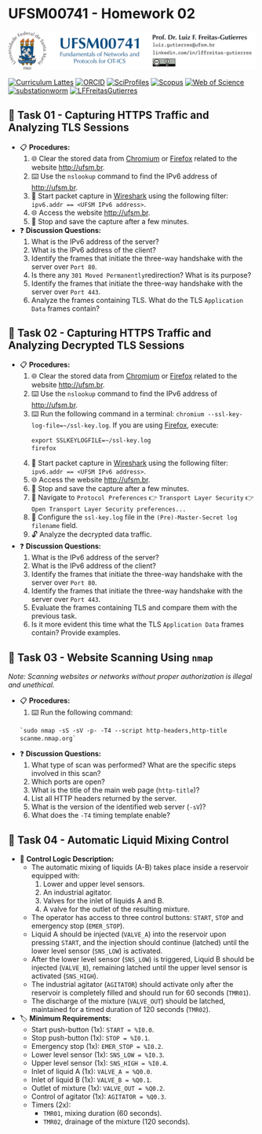 # UFSM00741 - Homework 02

![](UFSM-CT-DESP-UFSM00741.png "UFSM-CT-DESP-UFSM00741")

[![Curriculum Lattes](https://img.shields.io/badge/Lattes-white)](http://lattes.cnpq.br/8846358506427099)
[![ORCID](https://img.shields.io/badge/ORCID-grey)](https://orcid.org/0000-0002-6254-7306)
[![SciProfiles](https://img.shields.io/badge/SciProfiles-black)](https://sciprofiles.com/profile/lffreitas-gutierres)
[![Scopus](https://img.shields.io/badge/Scopus-white)](https://www.scopus.com/authid/detail.uri?authorId=57195542368)
[![Web of Science](https://img.shields.io/badge/ResearcherID-grey)](https://www.webofscience.com/wos/author/record/Q-8444-2016)
[![substationworm](https://img.shields.io/badge/substationworm-black)](https://github.com/substationworm)
[![LFFreitasGutierres](https://img.shields.io/badge/LFFreitasGutierres-white)](https://github.com/LFFreitas-Gutierres)

## 📝 Task 01 - Capturing HTTPS Traffic and Analyzing TLS Sessions

- 📋 **Procedures:**
    1. 🌐 Clear the stored data from [Chromium](https://www.chromium.org/Home/) or [Firefox](https://www.mozilla.org/firefox/) related to the website http://ufsm.br.
    2. ⌨️ Use the `nslookup` command to find the IPv6 address of http://ufsm.br.
    3. 🦈 Start packet capture in [Wireshark](https://www.wireshark.org/) using the following filter: `ipv6.addr == <UFSM IPv6 address>`.
    4. 🌐 Access the website http://ufsm.br.
    5. 💾 Stop and save the capture after a few minutes.
- ❓ **Discussion Questions:**
    1. What is the IPv6 address of the server?
    2. What is the IPv6 address of the client?
    3. Identify the frames that initiate the three-way handshake with the server over `Port 80`.
    4. Is there any `301 Moved Permanently`redirection? What is its purpose?
    5. Identify the frames that initiate the three-way handshake with the server over `Port 443`.
    6. Analyze the frames containing TLS. What do the TLS `Application Data` frames contain?

## 📝 Task 02 - Capturing HTTPS Traffic and Analyzing Decrypted TLS Sessions

- 📋 **Procedures:**
    1. 🌐 Clear the stored data from [Chromium](https://www.chromium.org/Home/) or [Firefox](https://www.mozilla.org/firefox/) related to the website http://ufsm.br.
    2. ⌨️ Use the `nslookup` command to find the IPv6 address of http://ufsm.br.
    3. ⌨️ Run the following command in a terminal: `chromium --ssl-key-log-file=~/ssl-key.log`. If you are using [Firefox](https://www.mozilla.org/firefox/), execute:
        ```
        export SSLKEYLOGFILE=~/ssl-key.log
        firefox
        ```
    4. 🦈 Start packet capture in [Wireshark](https://www.wireshark.org/) using the following filter: `ipv6.addr == <UFSM IPv6 address>`.
    5. 🌐 Access the website http://ufsm.br.
    6. 💾 Stop and save the capture after a few minutes.
    7. 🦈 Navigate to `Protocol Preferences` 👉 `Transport Layer Security` 👉 `Open Transport Layer Security preferences...`
    8. 🦈 Configure the `ssl-key.log` file in the `(Pre)-Master-Secret log filename` field.
    9. 🔓 Analyze the decrypted data traffic.
- ❓ **Discussion Questions:**
    1. What is the IPv6 address of the server?
    2. What is the IPv6 address of the client?
    3. Identify the frames that initiate the three-way handshake with the server over `Port 80`.
    4. Identify the frames that initiate the three-way handshake with the server over `Port 443`.
    5. Evaluate the frames containing TLS and compare them with the previous task.
    6. Is it more evident this time what the TLS `Application Data` frames contain? Provide examples.

## 📝 Task 03 - Website Scanning Using `nmap`

*Note: Scanning websites or networks without proper authorization is illegal and unethical.*

- 📋 **Procedures:**
    1. ⌨️ Run the following command:
    ```
    `sudo nmap -sS -sV -p- -T4 --script http-headers,http-title scanme.nmap.org`
    ```
- ❓ **Discussion Questions:**
    1. What type of scan was performed? What are the specific steps involved in this scan?
    2. Which ports are open?
    3. What is the title of the main web page (`http-title`)?
    4. List all HTTP headers returned by the server.
    5. What is the version of the identified web server (`-sV`)?
    6. What does the `-T4` timing template enable?

## 📝 Task 04 - Automatic Liquid Mixing Control

- 👷 **Control Logic Description:**
    - The automatic mixing of liquids (A-B) takes place inside a reservoir equipped with:
        1. Lower and upper level sensors.
        2. An industrial agitator.
        3. Valves for the inlet of liquids A and B.
        4. A valve for the outlet of the resulting mixture.
    - The operator has access to three control buttons: `START`, `STOP` and emergency stop (`EMER_STOP`).
    - Liquid A should be injected (`VALVE_A`) into the reservoir upon pressing `START`, and the injection should continue (latched) until the lower level sensor (`SNS_LOW`) is activated.
    - After the lower level sensor (`SNS_LOW`) is triggered, Liquid B should be injected (`VALVE_B`), remaining latched until the upper level sensor is activated (`SNS_HIGH`).
    - The industrial agitator (`AGITATOR`) should activate only after the reservoir is completely filled and should run for 60 seconds (`TMR01`).
    - The discharge of the mixture (`VALVE_OUT`) should be latched, maintained for a timed duration of 120 seconds (`TMR02`).
- 🏷️ **Minimum Requirements:**
    - Start push-button (1x): `START = %I0.0`.
    - Stop push-button (1x): `STOP = %I0.1`.
    - Emergency stop (1x): `EMER_STOP = %I0.2`.
    - Lower level sensor (1x): `SNS_LOW = %I0.3`.
    - Upper level sensor (1x): `SNS_HIGH = %I0.4`.
    - Inlet of liquid A (1x): `VALVE_A = %Q0.0`.
    - Inlet of liquid B (1x): `VALVE_B = %Q0.1`.
    - Outlet of mixture (1x): `VALVE_OUT = %Q0.2`.
    - Control of agitator (1x): `AGITATOR = %Q0.3`.
    - Timers (2x):
        - `TMR01`, mixing duration (60 seconds).
        - `TMR02`, drainage of the mixture (120 seconds).